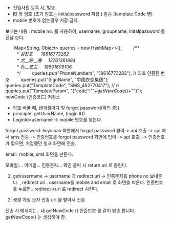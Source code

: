 - 신입사원 등록 시, 발송
- ID 와 암호 (초기 암호는 initialpassword 저장.) 발송 (template Code 별)
- mobile 번호가 없는경우 저장 금지.

보내는 내용 : mobile no. 를 사용하여, username, groupname, initalpassword 를 전달 한다.

       Map<String, Object> queries = new HashMap<>();
        _/**  
         *_ _김창호_ 　  _18616773282  
         *_ _尤__陈__春_     _13761361984  
         *_ _朴__艺兰_     _18501609106  
         */_
        queries.put("PhoneNumbers", "18616773282"); // 최초 인증된 번호
	        queries.put("SignName", "中国衣恋集团");  
			queries.put("TemplateCode", "SMS_462770417"); // d  
			queries.put("TemplateParam", "{\"code\":\""+_getNewCode_()+"\"}");
       
newCode (인증코드) 저장소

- 암호 바꿀 때, (6개월마다 및 forgot password(확인 중))
- principle: getUserName, (login ID)
- LoginId=username -> mobile 번호를 찾는다.

forgot password:
keycloak 화면에서 forgot password 클릭-> api 호출 -> api 에서 sms 전송 -> 인증번호를 forgot password 화면에 입력 -> api 호출, -> 인증번호가 맞으면, 저장했던 링크 화면에 전송.

email, mobile, sms 화면을 만든다.

모바일:...
이메일...
인증문자...
확인 클릭 시 return uri 로 돌린다.

1. get/username -> username 과 redirect uri
-> 인증문자를 phone no 보내준다.
, redirect uri.. 
username을 mobile and email 로 화면을 띄운다.
인증번호를 누르면..
redirect->url 로 redirect 시킨다.

2. 생성 계정 문자 전송 url 을 받아서 전송


전송 시 메세지는.. 내 getNewCode () 인증번호 를 같이 발송 합니다.
getNewCode() 는 생성해야 함.
